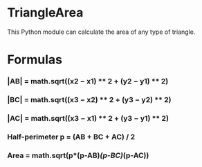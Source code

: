 # TriangleArea
This Python module can calculate the area of any type of triangle.

# Formulas
### |AB| = math.sqrt((x2 − x1) ** 2 + (y2 − y1) ** 2)
### |BC| = math.sqrt((x3 − x2) ** 2 + (y3 − y2) ** 2)
### |AC| = math.sqrt((x3 − x1) ** 2 + (y3 − y1) ** 2)
### Half-perimeter p = (AB + BC + AC) / 2
### Area = math.sqrt(p*(p-AB)*(p-BC)*(p-AC))
